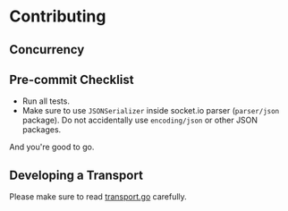 # Contributing

## Concurrency

## Pre-commit Checklist

- Run all tests.
- Make sure to use `JSONSerializer` inside socket.io parser (`parser/json` package). Do not accidentally use `encoding/json` or other JSON packages.

And you're good to go.

## Developing a Transport

Please make sure to read [transport.go](engine.io/transport.go) carefully.

